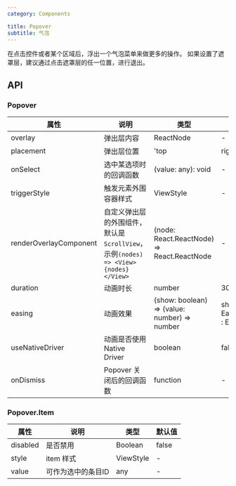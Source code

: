 ```yaml
---
category: Components

title: Popover
subtitle: 气泡
---
```


在点击控件或者某个区域后，浮出一个气泡菜单来做更多的操作。
如果设置了遮罩层，建议通过点击遮罩层的任一位置，进行退出。

## API

### Popover

属性 | 说明 | 类型 | 默认值
----|-----|------|------
| overlay   | 弹出层内容    | ReactNode |  -   |
| placement   |   弹出层位置  | 'top | right | bottom | left | auto' |  auto   |
| onSelect   | 选中某选项时的回调函数    | (value: any): void |  -   |
| triggerStyle  | 触发元素外围容器样式    | ViewStyle |  -   |
| renderOverlayComponent  | 自定义弹出层的外围组件，默认是`ScrollView`，示例`(nodes) => <View>{nodes}</View>`  | (node: React.ReactNode) => React.ReactNode |  -   |
| duration | 动画时长 | number | 300 |
| easing | 动画效果 | (show: boolean) => (value: number) => number | show => show ? Easing.out(Easing.back(1.70158)) : Easing.inOut(Easing.quad) |
| useNativeDriver | 动画是否使用 Native Driver | boolean | false |
| onDismiss | Popover 关闭后的回调函数 | function | - |


### Popover.Item

属性 | 说明 | 类型 | 默认值
----|-----|------|------
| disabled   | 是否禁用    | Boolean |  false   |
| style  | item 样式    | ViewStyle |  -   |
| value | 可作为选中的条目ID   | any |  -   |
